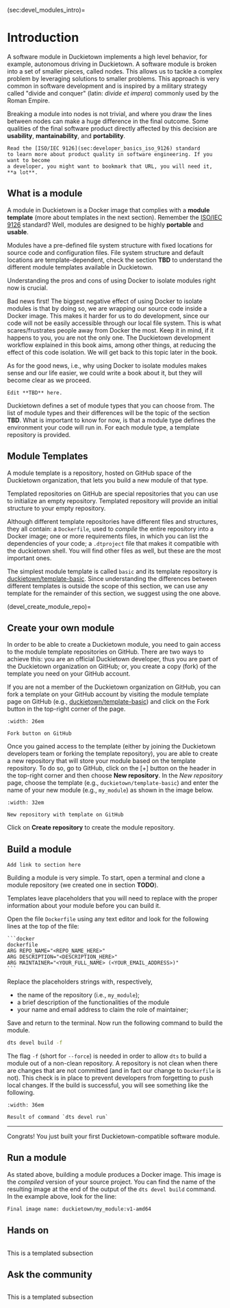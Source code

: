 (sec:devel_modules_intro)=
# Introduction

A software module in Duckietown implements a high level behavior, for example,
autonomous driving in Duckietown. A software module is broken into a set of smaller
pieces, called nodes. This allows us to tackle a complex problem by leveraging solutions
to smaller problems. This approach is very common in software development and is
inspired by a military strategy called "divide and conquer" (latin: _divide et impera_)
commonly used by the Roman Empire.

Breaking a module into nodes is not trivial, and where you draw the lines between nodes
can make a huge difference in the final outcome. Some qualities of the final software
product directly affected by this decision are **usability**, **mantainability**,
and **portability**.

```{note}
Read the [ISO/IEC 9126](sec:developer_basics_iso_9126) standard
to learn more about product quality in software engineering. If you want to become
a developer, you might want to bookmark that URL, you will need it, **a lot**.
```

## What is a module

A module in Duckietown is a Docker image that complies with a **module template**
(more about templates in the next section). Remember the [ISO/IEC 9126](sec:developer_basics_iso_9126) standard? Well,
modules are designed to be highly **portable** and **usable**.

Modules have a pre-defined file system structure with fixed locations for source code
and configuration files. File system structure and default locations are
template-dependent, check the section **TBD** to understand the
different module templates available in Duckietown.

Understanding the pros and cons of using Docker to isolate modules right now is crucial.

Bad news first! The biggest negative effect of using Docker to isolate modules
is that by doing so, we are wrapping our source code inside a Docker image. This
makes it harder for us to do development, since our code will not be easily accessible
through our local file system. This is what scares/frustrates people away from Docker
the most. Keep it in mind, if it happens to you, you are not the only one.
The Duckietown development workflow explained in this book aims, among other things,
at reducing the effect of this code isolation. We will get back to this topic later
in the book.

As for the good news, i.e., why using Docker to isolate modules makes sense and our
life easier, we could write a book about it, but they will become clear as we proceed.

```{todo}
Edit **TBD** here.
```

Duckietown defines a set of module types that you can choose from. The list of module
types and their differences will be the topic of the section **TBD**. What is important to know for now, is that a module
type defines the environment your code will run in. For each module type, a template
repository is provided.

## Module Templates

A module template is a repository, hosted on GitHub space of the Duckietown organization,
that lets you build a new module of that type.

Templated repositories on GitHub are special repositories that you can use to initialize
an empty repository. Templated repository will provide an initial structure to your empty
repository.

Although different template repositories have different files and structures, they all
contain:
a `Dockerfile`, used to _compile_ the entire repository into a Docker image;
one or more requirements files, in which you can list the dependencies of your code;
a `.dtproject` file that makes it compatible with the duckietown shell.
You will find other files as well, but these are the most important ones.

The simplest module template is called `basic` and its template
repository is [duckietown/template-basic](https://github.com/duckietown/template-basic).
Since understanding the differences between different templates is outside the scope of
this section, we can use any template for the remainder of this section, we suggest
using the one above.

(devel_create_module_repo)=
## Create your own module

In order to be able to create a Duckietown module, you need to gain access to
the module template repositories on GitHub.
There are two ways to achieve this: you are an official Duckietown developer, thus
you are part of the Duckietown organization on GitHub; or, you create a copy (fork)
of the template you need on your GitHub account.

If you are not a member of the Duckietown organization on GitHub, you can fork
a template on your GitHub account by visiting the module template page on GitHub
(e.g., [duckietown/template-basic](https://github.com/duckietown/template-basic))
and click on the Fork button in the top-right corner of the page.

```{figure} ../../_images/modules/github_fork_button.jpg
:width: 26em

Fork button on GitHub
```

Once you gained access to the template (either by joining the Duckietown developers
team or forking the template repository), you are able to create a new repository that
will store your module based on the template repository.
To do so, go to GitHub, click on the [+] button on the header in the top-right corner
and then choose **New repository**. In the _New repository_ page, choose the template
(e.g., `duckietown/template-basic`) and enter the name of your new module
(e.g., `my_module`) as shown in the image below.

```{figure} ../../_images/modules/github_new_repo_w_template.jpg
:width: 32em

New repository with template on GitHub
```

Click on **Create repository** to create the module repository.

## Build a module

```{todo}
Add link to section here
```

Building a module is very simple. To start, open a terminal and clone a module repository
(we created one in section **TODO**).

Templates leave placeholders that you will need to replace with the proper information
about your module before you can build it.

Open the file `Dockerfile` using any text editor and look for the following lines
at the top of the file:

````{todo}
```docker
dockerfile
ARG REPO_NAME="<REPO_NAME_HERE>"
ARG DESCRIPTION="<DESCRIPTION_HERE>"
ARG MAINTAINER="<YOUR_FULL_NAME> (<YOUR_EMAIL_ADDRESS>)"
```
````

Replace the placeholders strings with, respectively,

- the name of the repository (i.e., `my_module`);
- a brief description of the functionalities of the module
- your name and email address to claim the role of maintainer;

Save and return to the terminal. Now run the following command to build the module.

```sh
dts devel build -f
```

The flag `-f` (short for `--force`) is needed in order to allow `dts` to build a module
out of a non-clean repository. A repository is not clean when there are changes that are
not committed (and in fact our change to `Dockerfile` is not).
This check is in place to prevent developers from forgetting to push local changes.
If the build is successful, you will see something like the following.

```{figure} ../../_images/modules/dts_devel_build_ex1.jpg
:width: 36em

Result of command `dts devel run`
```

---
Congrats! You just built your first Duckietown-compatible software module.

## Run a module

As stated above, building a module produces a Docker image. This image is the
_compiled_ version of your source project. You can find the name of the resulting
image at the end of the output of the `dts devel build` command.
In the example above, look for the line:

```sh
Final image name: duckietown/my_module:v1-amd64
```

## Hands on

```{todo}
```

This is a templated subsection

## Ask the community

```{todo}
```

This is a templated subsection
